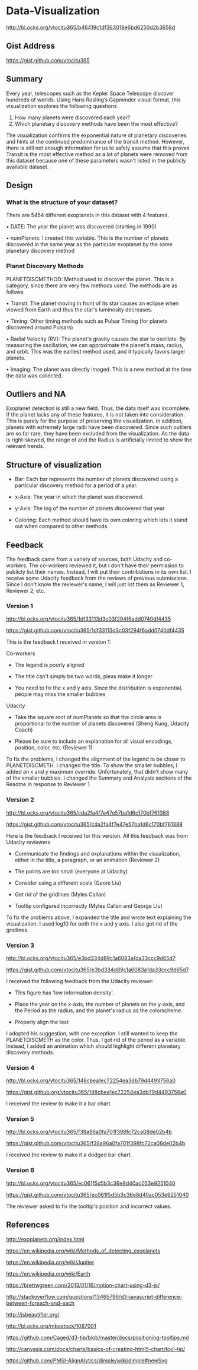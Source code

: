 # Data-Visualization
http://bl.ocks.org/vtocitu365/b46419c1df363018e6bd6250d2b3658d

## Gist Address
https://gist.github.com/vtocitu365



## Summary
Every year, telescopes such as the Kepler Space Telescope discover hundreds of worlds. Using Hans Rosling’s Gapminder visual format, this visualization explores the following questions

1. How many planets were discovered each year?
2. Which planetary discovery methods have been the most effective?

The visualization confirms the exponential nature of planetary discoveries and hints at the continued predominance of the transit method. However, there is still not enough information for us to safely assume that this proves Transit is the most effective method as a lot of planets were removed from this dataset because one of these parameters wasn't listed in the publicly available dataset.

## Design

### What is the structure of your dataset?

There are 5454 different exoplanets in this dataset with 4 features. 

•	DATE: The year the planet was discovered (starting in 1990)

•	numPlanets: I created this variable. This is the number of planets discovered in the same year as the particular exoplanet by the same planetary discovery method 

### Planet Discovery Methods
PLANETDISCMETHOD: Method used to discover the planet. This is a category, since there are very few methods used. The methods are as follows

•	Transit: The planet moving in front of its star causes an eclipse when viewed from Earth and thus the star's luminosity decreases.

•	Timing: Other timing methods such as Pulsar Timing (for planets discovered around Pulsars)

•	Radial Velocity (RV): The planet's gravity causes the star to oscillate. By measuring the oscillation, we can approximate the planet's mass, radius, and orbit. This was the earliest method used, and it typically favors larger planets. 

•	Imaging: The planet was directly imaged. This is a new method at the time the data was collected.

## Outliers and NA
Exoplanet detection is still a new field. Thus, the data itself was incomplete. If the planet lacks any of these features, it is not taken into consideration. This is purely for the purpose of preserving the visualization. In addition, planets with extremely large radii have been discovered. Since such outliers are so far rare, they have been excluded from the visualization. As the data is right-skewed, the range of and the Radius is artificially limited to show the relevant trends.

## Structure of visualization

* Bar: Each bar represents the number of planets discovered using a particular discovery method for a period of a year.

* x-Axis: The year in which the planet was discovered.

* y-Axis: The log of the number of planets discovered that year

* Coloring: Each method should have its own coloring which lets it stand out when compared to other methods.

## Feedback
The feedback came from a variety of sources, both Udacity and co-workers. The co-workers reviewed it, but I don't have their permission to publicly list their names. Instead, I will put their contributions in its own list. I receive some Udacity feedback from the reviews of previous submissions. Since I don't know the reviewer's name, I will just list them as Reviewer 1, Reviewer 2, etc.

### Version 1
http://bl.ocks.org/vtocitu365/1df33113d3c03f294f6add0740df4435

https://gist.github.com/vtocitu365/1df33113d3c03f294f6add0740df4435

This is the feedback I received in version 1: 

Co-workers

* The legend is poorly aligned

* The title can't simply be two words, pleas make it longer

* You need to fix the x and y axis. Since the distribution is exponential, people may miss the smaller bubbles

Udacity

* Take the square root of numPlanets so that the circle area is proportional to the number of planets discovered (Sheng Kung, Udacity Coach)

*  Please be sure to include an explanation for all visual encodings, position, color, etc. (Reviewer 1)

To fix the problems, I changed the alignment of the legend to be closer to PLANETDISCMETH. I changed the title. To show the smaller bubbles, I added an x and y maximum override. Unfortunately, that didn't show many of the smaller bubbles. I changed the Summary and Analysis sections of the Readme in response to Reviewer 1.

### Version 2
http://bl.ocks.org/vtocitu365/cda2fa4f7e47e57ba1d6c170bf761388

https://gist.github.com/vtocitu365/cda2fa4f7e47e57ba1d6c170bf761388

Here is the feedback I received for this version. All this feedback was from Udacity reviewers

* Communicate the findings and explanations within the visualization, either in the title, a paragraph, or an animation (Reviewer 2)

* The points are too small (everyone at Udacity)

* Consider using a different scale (Geore Liu)

* Get rid of the gridlines (Myles Callan)

* Tooltip configured incorrectly (Myles Callan and George Liu)

To fix the problems above, I expanded the title and wrote text explaining the visualization. I used log10 for both the x and y axis. I also got rid of the gridlines.

### Version 3
http://bl.ocks.org/vtocitu365/e3bd334d89c1a6083a1da33ccc9d65d7

https://gist.github.com/vtocitu365/e3bd334d89c1a6083a1da33ccc9d65d7

I received the following feedback from the Udacity reviewer:

* This figure has 'low information density'.

* Place the year on the x-axis, the number of planets on the y-axis, and the Period as the radius, and the planet's radius as the colorscheme.

* Properly align the text

I adopted his suggestion, with one exception. I still wanted to keep the PLANETDISCMETH as the color. Thus, I got rid of the period as a variable. Instead, I added an animation which should highlight different planetary discovery methods. 

### Version 4
http://bl.ocks.org/vtocitu365/148cbea1ec72254ea3db79d4493756a0

https://gist.github.org/vtocitu365/148cbea1ec72254ea3db79d4493756a0

I received the review to make it a bar chart.

### Version 5
http://bl.ocks.org/vtocitu365/f38a96a0fa701f398fc72ca08de02b4b

https://gist.github.com/vtocitu365/f38a96a0fa701f398fc72ca08de02b4b

I received the review to make it a dodged bar chart.

### Version 6
http://bl.ocks.org/vtocitu365/ec061f5d5b3c36e8d40ac053e9251040

https://gist.github.com/vtocitu365/ec061f5d5b3c36e8d40ac053e9251040

The reviewer asked to fix the tooltip's position and incorrect values.

## References

http://exoplanets.org/index.html
 
https://en.wikipedia.org/wiki/Methods_of_detecting_exoplanets

https://en.wikipedia.org/wiki/Jupiter

https://en.wikipedia.org/wiki/Earth

https://brettwgreen.com/2013/01/16/motion-chart-using-d3-js/

http://stackoverflow.com/questions/13465796/d3-javascript-difference-between-foreach-and-each

http://jsbeautifier.org/

http://bl.ocks.org/mbostock/1087001

https://github.com/Caged/d3-tip/blob/master/docs/positioning-tooltips.md

http://canvasjs.com/docs/charts/basics-of-creating-html5-chart/tool-tip/

https://github.com/PMSI-AlignAlytics/dimple/wiki/dimple#newSvg
